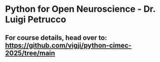# Python for Open Neuroscience - Dr. Luigi Petrucco
## For course details, head over to: https://github.com/vigji/python-cimec-2025/tree/main

